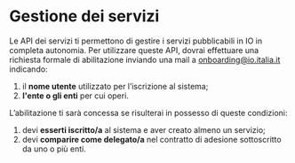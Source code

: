 # Gestione dei servizi

Le API dei servizi ti permettono di gestire i servizi pubblicabili in IO in completa autonomia. Per utilizzare queste API, dovrai effettuare una richiesta formale di abilitazione inviando una mail a [onboarding@io.italia.it](mailto:onboarding@io.italia.it) indicando:

1. il **nome utente** utilizzato per l’iscrizione al sistema;
2. **l'ente o gli enti** per cui operi.

L’abilitazione ti sarà concessa se risulterai in possesso di queste condizioni:

1. devi **esserti iscritto/a** al sistema e aver creato almeno un servizio;
2. devi **comparire come delegato/a** nel contratto di adesione sottoscritto da uno o più enti.
